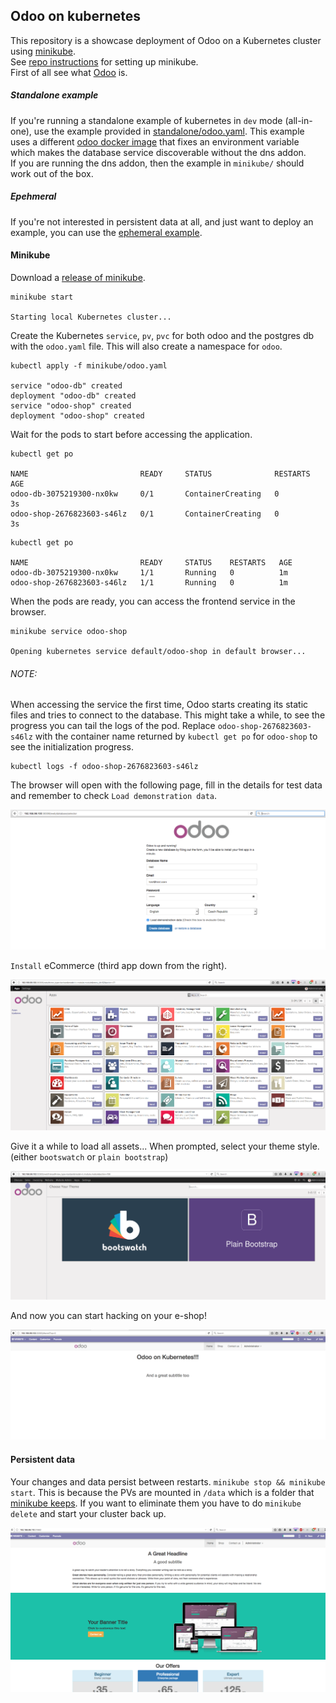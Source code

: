 Odoo on kubernetes
---

This repository is a showcase deployment of Odoo on a Kubernetes cluster using
[minikube](https://github.com/kubernetes/minikube).  
See [repo instructions](https://github.com/kubernetes/minikube#installation) for
setting up minikube.  
First of all see what [Odoo](https://github.com/odoo/odoo) is.  

##### Standalone example
If you're running a standalone example of kubernetes in `dev` mode (all-in-one),
use the example provided in [standalone/odoo.yaml](./standalone). This example uses a
different [odoo docker image](https://github.com/cloudflavor/odoo-docker) that
fixes an environment variable which makes the database service discoverable
without the dns addon.  
If you are running the dns addon, then the example in `minikube/` should work
out of the box.  

##### Epehmeral
If you're not interested in persistent data at all, and just want to deploy an
example, you can use the [ephemeral example](./ephemeral).


#### Minikube
Download a [release of
minikube](https://github.com/kubernetes/minikube/releases).  

```
minikube start

Starting local Kubernetes cluster...
```

Create the Kubernetes `service`, `pv`, `pvc` for both odoo and the postgres db
with the `odoo.yaml` file. This will also create a namespace for `odoo`.
```
kubectl apply -f minikube/odoo.yaml

service "odoo-db" created
deployment "odoo-db" created
service "odoo-shop" created
deployment "odoo-shop" created
```

Wait for the pods to start before accessing the application.  
```
kubectl get po

NAME                         READY     STATUS              RESTARTS   AGE
odoo-db-3075219300-nx0kw     0/1       ContainerCreating   0          3s
odoo-shop-2676823603-s46lz   0/1       ContainerCreating   0          3s
```

```
kubectl get po

NAME                         READY     STATUS    RESTARTS   AGE
odoo-db-3075219300-nx0kw     1/1       Running   0          1m
odoo-shop-2676823603-s46lz   1/1       Running   0          1m
```

When the pods are ready, you can access the frontend service in the browser.  
```
minikube service odoo-shop

Opening kubernetes service default/odoo-shop in default browser...
```
###### NOTE:

When accessing the service the first time, Odoo starts creating its static files
and tries to connect to the database. This might take a while, to see the
progress you can tail the logs of the pod. Replace `odoo-shop-2676823603-s46lz`
with the container name returned by `kubectl get po` for `odoo-shop` to see the
initialization progress.

```
kubectl logs -f odoo-shop-2676823603-s46lz
```


The browser will open with the following page, fill in the details for test data
and remember to check `Load demonstration data`.  

![administrator](assets/odoo_admin.png)

`Install` eCommerce (third app down from the right).

![apps](assets/odoo_apps.png)

Give it a while to load all assets... When prompted, select your theme style.
(either `bootswatch` or `plain bootstrap`)  

![themes](assets/odoo_theme.png)


And now you can start hacking on your e-shop!  

![success](assets/odoo_success.png)

#### Persistent data
Your changes and data persist between restarts. `minikube stop && minikube
start`. This is because the PVs are mounted in `/data` which is a folder that
[minikube keeps](https://github.com/kubernetes/minikube/blob/master/docs/persistent_volumes.md). If
you want to eliminate them you have to do `minikube delete` and start your
cluster back up.  

![persistent](assets/odoo_persistent.png)
